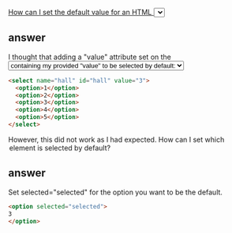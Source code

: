 [How can I set the default value for an HTML <select> element?](http://stackoverflow.com/questions/3518002/how-can-i-set-the-default-value-for-an-html-select-element)


## answer

I thought that adding a "value" attribute set on the <select> element below would cause the <option> containing my provided "value" to be selected by default:

```html
<select name="hall" id="hall" value="3">
  <option>1</option>
  <option>2</option>
  <option>3</option>
  <option>4</option>
  <option>5</option>
</select>
```

However, this did not work as I had expected. How can I set which <option> element is selected by default?



## answer

Set selected="selected" for the option you want to be the default.

```html
<option selected="selected">
3
</option>
```
